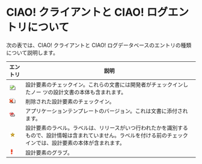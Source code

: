 # CIAO! クライアントと CIAO! ログエントリについて
次の表では、CIAO! クライアントと CIAO! ログデータベースのエントリの種類について説明します。

| エントリ | 説明 |
| --- | --- |
| ![Check](img/logentries.png) | 設計要素のチェックイン。これらの文書には開発者がチェックインしたノー ツの設計文書の本体も含まれます。 |
| ![Deletion](img/logentries2.png) | 削除された設計要素のチェックイン。 |
| ![Version](img/logentries3.png) | アプリケーションテンプレートのバージョン。これは文書に添付されます。 |
| ![Label](img/logentries4.png) | 設計要素のラベル。ラベルは、リリースがいつ行われたかを識別するもので、設計情報は含まれていません。ラベルを付ける前のチェックインでは、設計要素の本体が含まれます。 |
| ![Grab](img/logentries5.png) | 設計要素のグラブ。 |
